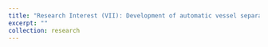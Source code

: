 ```yaml
---
title: "Research Interest (VII): Development of automatic vessel separation for CBCT angiolography"
excerpt: ""
collection: research
---
```

